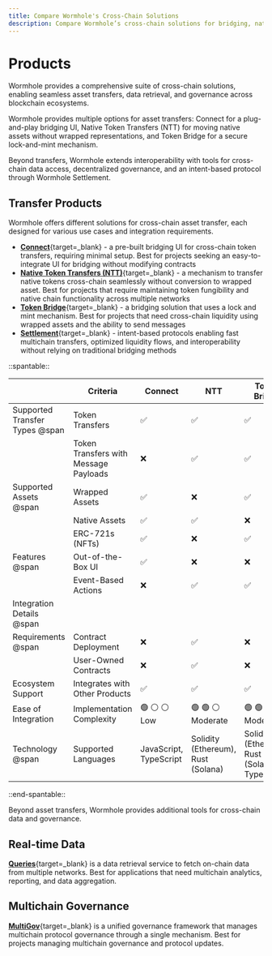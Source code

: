 ```yaml
---
title: Compare Wormhole's Cross-Chain Solutions
description: Compare Wormhole’s cross-chain solutions for bridging, native transfers, data queries, and governance to enable seamless blockchain interoperability.
---
```


# Products 

Wormhole provides a comprehensive suite of cross-chain solutions, enabling seamless asset transfers, data retrieval, and governance across blockchain ecosystems.

Wormhole provides multiple options for asset transfers: Connect for a plug-and-play bridging UI, Native Token Transfers (NTT) for moving native assets without wrapped representations, and Token Bridge for a secure lock-and-mint mechanism.

Beyond transfers, Wormhole extends interoperability with tools for cross-chain data access, decentralized governance, and an intent-based protocol through Wormhole Settlement.

## Transfer Products

Wormhole offers different solutions for cross-chain asset transfer, each designed for various use cases and integration requirements.

- [**Connect**](/docs/build/applications/connect/overview/){target=\_blank} - a pre-built bridging UI for cross-chain token transfers, requiring minimal setup. Best for projects seeking an easy-to-integrate UI for bridging without modifying contracts
- [**Native Token Transfers (NTT)**](/docs/learn/messaging/native-token-transfers/overview/){target=\_blank} - a mechanism to transfer native tokens cross-chain seamlessly without conversion to wrapped asset. Best for projects that require maintaining token fungibility and native chain functionality across multiple networks
- [**Token Bridge**](/docs/learn/messaging/token-bridge/){target=\_blank} - a bridging solution that uses a lock and mint mechanism. Best for projects that need cross-chain liquidity using wrapped assets and the ability to send messages
- [**Settlement**](/docs/learn/messaging/wormhole-settlement/overview/){target=\_blank} - intent-based protocols enabling fast multichain transfers, optimized liquidity flows, and interoperability without relying on traditional bridging methods

<div markdown class="full-width">

::spantable::

|                                | Criteria                              | Connect                                               | NTT                                                        | Token Bridge                                               |
|--------------------------------|---------------------------------------|-------------------------------------------------------|------------------------------------------------------------|------------------------------------------------------------|
| Supported Transfer Types @span | Token Transfers                       | :white_check_mark:                                    | :white_check_mark:                                         | :white_check_mark:                                         |
|                                | Token Transfers with Message Payloads | :x:                                                   | :white_check_mark:                                         | :white_check_mark:                                         |
| Supported Assets @span         | Wrapped Assets                        | :white_check_mark:                                    | :x:                                                        | :white_check_mark:                                         |
|                                | Native Assets                         | :white_check_mark:                                    | :white_check_mark:                                         | :x:                                                        |
|                                | ERC-721s (NFTs)                       | :white_check_mark:                                    | :x:                                                        | :white_check_mark:                                         |
| Features @span                 | Out-of-the-Box UI                     | :white_check_mark:                                    | :x:                                                        | :x:                                                        |
|                                | Event-Based Actions                   | :x:                                                   | :white_check_mark:                                         | :white_check_mark:                                         |
| Integration Details @span      |                                       |                                                       |                                                            |                                                            |
| Requirements @span             | Contract Deployment                   | :x:                                                   | :white_check_mark:                                         | :x:                                                        |
|                                | User-Owned Contracts                  | :x:                                                   | :white_check_mark:                                         | :x:                                                        |
| Ecosystem Support              | Integrates with Other Products        | :white_check_mark:                                    | :white_check_mark:                                         | :white_check_mark:                                         |
| Ease of Integration            | Implementation Complexity             | :green_circle: :white_circle: :white_circle: <br> Low | :green_circle: :green_circle: :white_circle: <br> Moderate | :green_circle: :green_circle: :white_circle: <br> Moderate |
| Technology @span               | Supported Languages                   | JavaScript, TypeScript                                | Solidity (Ethereum), Rust (Solana)                         | Solidity (Ethereum), Rust (Solana), TypeScript             |

::end-spantable::

</div>

Beyond asset transfers, Wormhole provides additional tools for cross-chain data and governance.

## Real-time Data

[**Queries**](/docs/build/applications/queries/overview/){target=\_blank} is a data retrieval service to fetch on-chain data from multiple networks. Best for applications that need multichain analytics, reporting, and data aggregation.

## Multichain Governance

[**MultiGov**](/docs/learn/governance/overview/){target=\_blank} is a unified governance framework that manages multichain protocol governance through a single mechanism. Best for projects managing multichain governance and protocol updates.